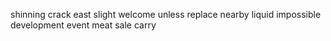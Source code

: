 shinning crack east slight welcome unless replace nearby liquid impossible development event meat sale carry
